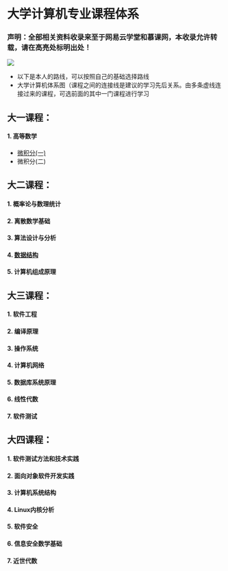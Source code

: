 # 大学计算机专业课程体系
### 声明：全部相关资料收录来至于网易云学堂和慕课网，本收录允许转载，请在高亮处标明出处！
![](https://github.com/hjj5258/UniversityComputerProfessionalCourseSystem/blob/master/Photo/all.png)
- 以下是本人的路线，可以按照自己的基础选择路线
- 大学计算机体系图（课程之间的连接线是建议的学习先后关系。由多条虚线连接过来的课程，可选前面的其中一门课程进行学习
## 大一课程：
#### 1. 高等数学
- [微积分(一)](https://github.com/hjj5258/UniversityComputerProfessionalCourseSystem/blob/master/Advanced%20Mathematics/Calculus01.md)
- 微积分(二)
## 大二课程：
#### 1. 概率论与数理统计
#### 2. 离散数学基础
#### 3. 算法设计与分析 
#### 4. [数据结构](https://github.com/hjj5258/UniversityComputerProfessionalCourseSystem/tree/master/DataStructure)
#### 5. 计算机组成原理 
## 大三课程：
#### 1. 软件工程 
#### 2. 编译原理
#### 3. 操作系统 
#### 4. 计算机网络 
#### 5. 数据库系统原理 
#### 6. 线性代数
#### 7. 软件测试
## 大四课程：
#### 1. 软件测试方法和技术实践
#### 2. 面向对象软件开发实践 
#### 3. 计算机系统结构 
#### 4. Linux内核分析
#### 5. 软件安全 
#### 6. 信息安全数学基础
#### 7. 近世代数
